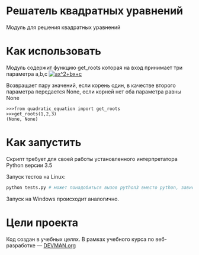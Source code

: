 # Решатель квадратных уравнений
Модуль для решения квадратных уравнений

# Как использовать

Модуль содержит функцию get_roots которая на вход принимает три параметра a,b,c
<a href="https://www.codecogs.com/eqnedit.php?latex=ax^2&plus;bx&plus;c" target="_blank"><img src="https://latex.codecogs.com/gif.latex?ax^2&plus;bx&plus;c" title="ax^2+bx+c" /></a>

Возвращает пару значений, если корень один, в качестве второго параметра передается None,  если корней нет оба параметра равны None

```
>>>from quadratic_equation import get_roots
>>>get_roots(1,2,3)
(None, None)
```
# Как запустить

Скрипт требует для своей работы установленного интерпретатора Python версии 3.5

Запуск тестов на Linux:

```bash
python tests.py # может понадобиться вызов python3 вместо python, зависит от настроек операционной системы
```

Запуск на Windows происходит аналогично.

# Цели проекта

Код создан в учебных целях. В рамках учебного курса по веб-разработке ― [DEVMAN.org](https://devman.org)
